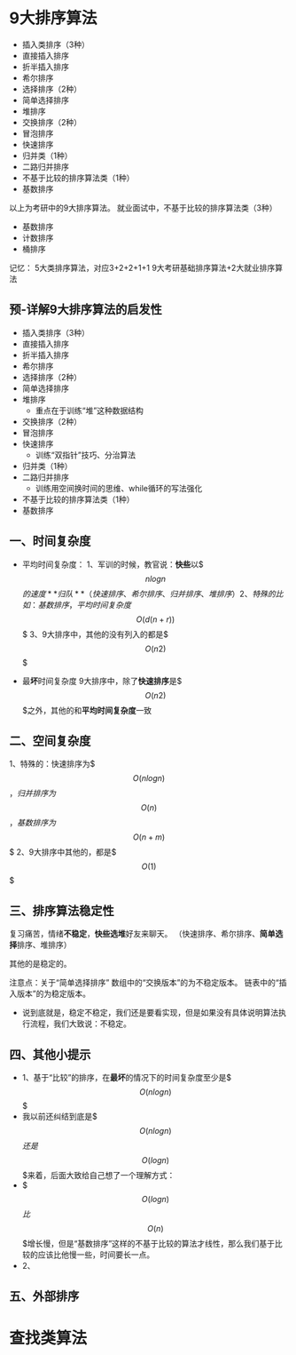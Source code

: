 # 9大排序算法


- 插入类排序（3种）
 - 直接插入排序
 - 折半插入排序
 - 希尔排序
- 选择排序（2种）
 - 简单选择排序
 - 堆排序
- 交换排序（2种）
 - 冒泡排序
 - 快速排序
- 归并类（1种）
 - 二路归并排序
- 不基于比较的排序算法类（1种）
 - 基数排序

以上为考研中的9大排序算法。
就业面试中，不基于比较的排序算法类（3种）
- 基数排序
- 计数排序
- 桶排序



记忆：
5大类排序算法，对应3+2+2+1+1
9大考研基础排序算法+2大就业排序算法

## 预-详解9大排序算法的启发性


- 插入类排序（3种）
 - 直接插入排序
 - 折半插入排序
 - 希尔排序
- 选择排序（2种）
 - 简单选择排序
 - 堆排序
   - 重点在于训练“堆”这种数据结构
- 交换排序（2种）
 - 冒泡排序
 - 快速排序
   - 训练“双指针”技巧、分治算法 
- 归并类（1种）
 - 二路归并排序
   - 训练用空间换时间的思维、while循环的写法强化
- 不基于比较的排序算法类（1种）
 - 基数排序


## 一、时间复杂度

- 平均时间复杂度：
1、军训的时候，教官说：**快些**以$$$nlogn$$$的速度**归队**
（快速排序、希尔排序、归并排序、堆排序）
2、特殊的比如：基数排序，平均时间复杂度$$$O(d(n+r))$$$
3、9大排序中，其他的没有列入的都是$$$O(n2)$$$

- 最**坏**时间复杂度
9大排序中，除了**快速排序**是$$$O(n2)$$$之外，其他的和**平均时间复杂度**一致



## 二、空间复杂度

1、特殊的：快速排序为$$$O(nlogn)$$$，归并排序为$$$O(n)$$$，基数排序为$$$O(n+m)$$$
2、9大排序中其他的，都是$$$O(1)$$$



## 三、排序算法稳定性

复习痛苦，情绪**不稳定**，**快些选堆**好友来聊天。
（快速排序、希尔排序、**简单选择**排序、堆排序）

其他的是稳定的。

注意点：关于“简单选择排序”
数组中的“交换版本”的为不稳定版本。
链表中的“插入版本”的为稳定版本。
- 说到底就是，稳定不稳定，我们还是要看实现，但是如果没有具体说明算法执行流程，我们大致说：不稳定。






## 四、其他小提示

- 1、基于“比较”的排序，在**最坏**的情况下的时间复杂度至少是$$$O(nlogn)$$$
 - 我以前还纠结到底是$$$O(nlogn)$$$还是$$$O(logn)$$$来着，后面大致给自己想了一个理解方式：
 - $$$O(logn)$$$比$$$O(n)$$$增长慢，但是“基数排序”这样的不基于比较的算法才线性，那么我们基于比较的应该比他慢一些，时间要长一点。
- 2、


## 五、外部排序




# 查找类算法


